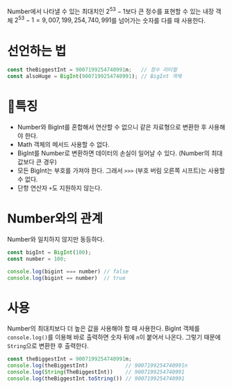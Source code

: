 Number에서 나타낼 수 있는 최대치인 $2^{53}-1$보다 큰 정수를 표현할 수 있는 내장 객체
$2^{53}-1=9,007,199,254,740,991$를 넘어가는 숫자를 다를 때 사용한다.

# 선언하는 법
```js
const theBiggestInt = 9007199254740991n;   // 정수 리터럴
const alsoHuge = BigInt(9007199254740991); // BigInt 객체
```
# 특징
- Number와 BigInt를 혼합해서 연산할 수 없으니 같은 자료형으로 변환한 후 사용해야 한다.
- Math 객체의 메서드 사용할 수 없다.
- BigInt를 Number로 변환하면 데이터의 손실이 일어날 수 있다. (Number의 최대값보다 큰 경우)
- 모든 BigInt는 부호를 가져야 한다. 그래서 `>>>` (부호 버림 오른쪽 시프트)는 사용할 수 없다.
- 단항 연산자 `+`도 지원하지 않는다.

# Number와의 관계
Number와 일치하지 않지만 동등하다.
```js
const bigInt = BigInt(100);
const number = 100;

console.log(bigint === number) // false
console.log(bigint == number)  // true
```
# 사용
Number의 최대치보다 더 높은 값을 사용해야 할 때 사용한다.
BigInt 객체를 `console.log()`를 이용해 바로 출력하면 숫자 뒤에 `n`이 붙어서 나온다.
그렇기 때문에 `String`으로 변환한 후 출력한다.
```js
const theBiggestInt = 9007199254740991n;
console.log(theBiggestInt)            // 9007199254740991n
console.log(String(TheBiggestInt))    // 9007199254740991
console.log(theBiggestInt.toString()) // 9007199254740991
```